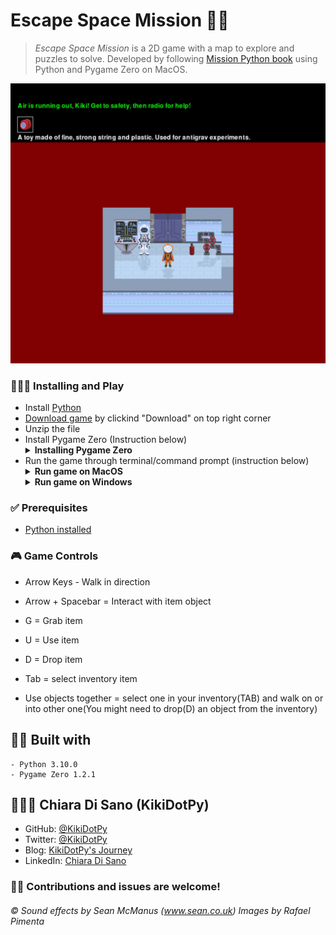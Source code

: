 # Escape Space Mission 👨‍🚀

> *Escape Space Mission* is a 2D game with a map to explore and puzzles to solve. Developed by following [Mission Python book](https://nostarch.com/missionpython) using Python and Pygame Zero on MacOS.

![alt text](https://github.com/KikiDotPy/Games_Projects/blob/main/Escape_Space_Mission/GameScreenshot.jpg?raw=true)
  
### 👨🏻‍🔧 Installing and Play

* Install [Python](https://www.python.org/downloads/)
* [Download game](https://drive.google.com/drive/folders/1C75NhUBE29wrauxHRF9YdiNBxDjtTYgC?usp=sharing) by clickind "Download" on top right corner
* Unzip the file
* Install Pygame Zero (Instruction below)
   <details><summary><strong>Installing Pygame Zero</strong></summary>
    <ul>
      <li><a href="https://drive.google.com/drive/folders/1C75NhUBE29wrauxHRF9YdiNBxDjtTYgC?usp=sharing">Download game</a> by clickind "Download" on top right corner</li>
      <li>Unzip the file</li>
      <li>Go inside game folder "Escape" and chose between "Pygame for Windows" or "Pygame for MacOS"</li>
      <li>Run Pygame zero installer OR type in Terminal (MacOS) or cmd (Windows) "pip install pgz"</li>
      <li>Close terminal window</li>
  </ul>
  </details>
* Run the game through terminal/command prompt (instruction below)
     <details><summary><strong>Run game on MacOS</strong></summary>
    <ul>
      <li>Install the game by following the instructions above</li>
      <li>Navigate to the game folder has been downloaded</li>
      <li>Right-click on <strong><em>Escape Space Mission</em></strong> folder</li>
      <li>Select <strong><em>New Terminal at folder</em></strong></li>
      <li>Copy and paste into Terminal: <strong>pgzrun escape.py</strong></li>
      <li>Enjoy the game!</li>
      <sub>For any incovenience</sub>
  </ul>
  </details>
  <details><summary><strong>Run game on Windows</strong></summary>
  <ul>
    <li>Install the game by following the instructions above</li>
    <li></li>
    <li></li>
    <li></li>
    <li></li>
  </ul>
  </details>

### ✅ Prerequisites
* [Python installed](https://www.python.org/downloads/)

### 🎮 Game Controls
* Arrow Keys - Walk in direction
* Arrow + Spacebar = Interact with item object
* G = Grab item
* U = Use item
* D = Drop item
* Tab = select inventory item

* Use objects together = select one in your inventory(TAB) and walk on or into other one(You might need to drop(D) an object from the inventory)

## 👷🏻 Built with
    - Python 3.10.0
    - Pygame Zero 1.2.1

## 👩🏻‍💻 Chiara Di Sano (KikiDotPy)

* GitHub: [@KikiDotPy](https://github.com/KikiDotPy)
* Twitter: [@KikiDotPy](https://twitter.com/KikiDotPy)
* Blog: [KikiDotPy's Journey](https://kikidotpy.hashnode.dev)
* LinkedIn: [Chiara Di Sano](https://www.linkedin.com/in/chiara-di-sano-94635a226/)


### 🤝🏻 Contributions and issues are welcome!





###### © Sound effects by Sean McManus (www.sean.co.uk) Images by Rafael Pimenta
